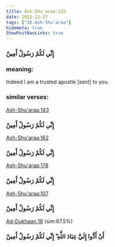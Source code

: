```yaml
---
title: Ash-Shu'araa:125
date: 2011-12-17
tags: ["26.Ash-Shu'araa"]
hidemeta: true 
ShowPostNavLinks: true 
---
```

### إِنِّي لَكُمْ رَسُولٌ أَمِينٌ
### meaning: 
Indeed I am a trusted apostle [sent] to you.
### similar verses: 

[Ash-Shu'araa:143](/26/143)

### إِنِّي لَكُمْ رَسُولٌ أَمِينٌ

[Ash-Shu'araa:162](/26/162)

### إِنِّي لَكُمْ رَسُولٌ أَمِينٌ

[Ash-Shu'araa:178](/26/178)

### إِنِّي لَكُمْ رَسُولٌ أَمِينٌ

[Ash-Shu'araa:107](/26/107)

### إِنِّي لَكُمْ رَسُولٌ أَمِينٌ

[Ad-Dukhaan:18](/44/18) (sim:67.5%)

### أَنْ أَدُّوا إِلَيَّ عِبَادَ اللَّهِ ۖ إِنِّي لَكُمْ رَسُولٌ أَمِينٌ
